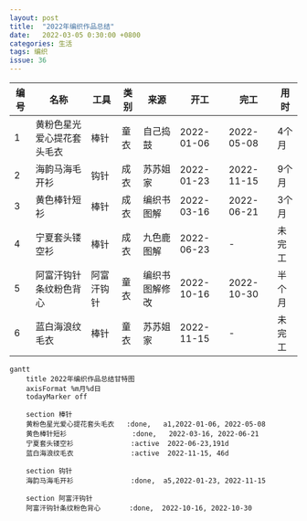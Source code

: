 ```yaml
---
layout: post
title:  "2022年编织作品总结"
date:   2022-03-05 0:30:00 +0800
categories: 生活
tags: 编织
issue: 36
---
```

| 编号 | 名称 | 工具 | 类别 | 来源 | 开工 | 完工 | 用时 |
|------|-----|------|-----|------|------|-----|------|
| 1 | 黄粉色星光爱心提花套头毛衣 | 棒针| 童衣| 自己捣鼓| 2022-01-06 | 2022-05-08 | 4个月 |
| 2 | 海韵马海毛开衫| 钩针| 成衣| 苏苏姐家 | 2022-01-23 | 2022-11-15 | 9个月 |
| 3 | 黄色棒针短衫 | 棒针| 成衣| 编织书图解| 2022-03-16 | 2022-06-21 | 3个月 |
| 4 | 宁夏套头镂空衫 | 棒针| 成衣| 九色鹿图解| 2022-06-23 | - | 未完工 |
| 5 | 阿富汗钩针条纹粉色背心| 阿富汗钩针| 童衣| 编织书图解修改| 2022-10-16 | 2022-10-30 | 半个月 |
| 6 | 蓝白海浪纹毛衣 | 棒针| 童衣| 苏苏姐家| 2022-11-15 | - | 未完工 |


```mermaid
gantt
    title 2022年编织作品总结甘特图
    axisFormat %m月%d日
    todayMarker off
    
    section 棒针
    黄粉色星光爱心提花套头毛衣   :done,   a1,2022-01-06, 2022-05-08
    黄色棒针短衫                :done,   2022-03-16, 2022-06-21
    宁夏套头镂空衫              :active  2022-06-23,191d
    蓝白海浪纹毛衣              :active  2022-11-15, 46d 
    
    section 钩针
    海韵马海毛开衫              :done,  a5,2022-01-23, 2022-11-15 
    
    section 阿富汗钩针
    阿富汗钩针条纹粉色背心       :done,  2022-10-16, 2022-10-30    
```
